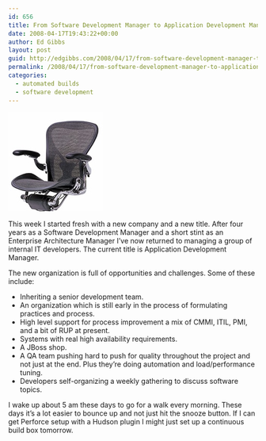 ```yaml
---
id: 656
title: From Software Development Manager to Application Development Manager
date: 2008-04-17T19:43:22+00:00
author: Ed Gibbs
layout: post
guid: http://edgibbs.com/2008/04/17/from-software-development-manager-to-application-development-manager/
permalink: /2008/04/17/from-software-development-manager-to-application-development-manager/
categories:
  - automated builds
  - software development
---
```

![](/images/aeron_chair.jpg)

This week I started fresh with a new company and a new title. After four years as a Software Development Manager and a short stint as an Enterprise Architecture Manager I&#8217;ve now returned to managing a group of internal IT developers. The current title is Application Development Manager.

The new organization is full of opportunities and challenges. Some of these include:

  * Inheriting a senior development team.
  * An organization which is still early in the process of formulating practices and process.
  * High level support for process improvement a mix of CMMI, ITIL, PMI, and a bit of RUP at present.
  * Systems with real high availability requirements.
  * A JBoss shop.
  * A QA team pushing hard to push for quality throughout the project and not just at the end. Plus they&#8217;re doing automation and load/performance tuning.
  * Developers self-organizing a weekly gathering to discuss software topics.

I wake up about 5 am these days to go for a walk every morning. These days it&#8217;s a lot easier to bounce up and not just hit the snooze button. If I can get Perforce setup with a Hudson plugin I might just set up a continuous build box tomorrow.